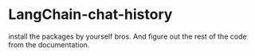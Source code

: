 # LangChain-chat-history
install the packages by yourself bros. And figure out the rest of the code from the documentation. 
